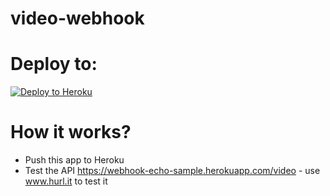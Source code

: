 # video-webhook

# Deploy to:
[![Deploy to Heroku](https://www.herokucdn.com/deploy/button.svg)](https://heroku.com/deploy)

# How it works?
- Push this app to Heroku
- Test the API https://webhook-echo-sample.herokuapp.com/video - use www.hurl.it to test it
